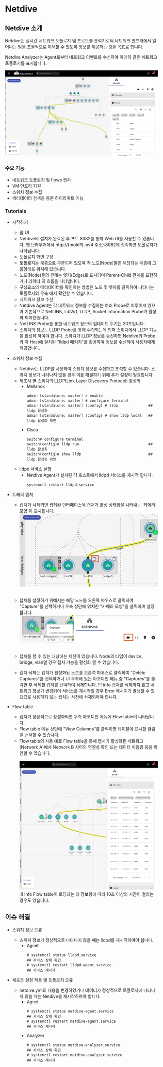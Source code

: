 # Netdive

## Netdive 소개
Netdive는 실시간 네트워크 토폴로지 및 프로토콜 분석기로써 네트워크 인프라에서 일어나는 일을 포괄적으로 이해할 수 있도록 정보를 제공하는 것을 목표로 합니다.

Netdive Analyzer는 Agent로부터 네트워크 이벤트를 수신하여 아래와 같은 네트워크 토폴로지를 표시합니다.

![netdive-ui-main](../../assets/images/netdive-ui-main.png)

### 주요 기능
* 네트워크 토폴로지 및 flows 캡처
* VM 인프라 지원
* 스위치 정보 수집
* 메타데이터 검색을 통한 하이라이트 기능

### Tutorials
  - 시작하기
    - 웹 UI
     - Netdive의 설치가 완료된 후 포트 8082를 통해 Web UI를 사용할 수 있습니다. 웹 브라우저에서 http://{mold의 ipv4 주소}:8082에 접속하면 토폴로지가 나타납니다.
    - 토폴로지 화면 구성
     - 토폴로지는 계층으로 구분되어 있으며 각 노드(Node)들은 해당되는 계층에 그룹형태로 위치해 있습니다.
     - 노드(Node)들의 관계는 엣지(Edge)로 표시되며 Parent-Child 관계를 표현하거나 데이터 의 흐름을 나타냅니다.
     - 구성요소의 메타데이터를 확인하는 방법은 노드 및 엣지를 클릭하여 나타나는 토폴로지의 우측 에서 확인할 수 있습니다.
    - 네트워크 정보 수신
     - Netdive Agent는 각 네트워크 정보를 수집하는 여러 Probe로 이루어져 있으며 기본적으로 NetLINK, LibVirt, LLDP, Socket Information Probe가 활성화 되어있습니다.
     - NetLINK Probe를 통한 네트워크 정보의 업데이트 주기는 30초입니다.
     - 스위치의 정보는 LLDP Probe를 통해 수집되는데 먼저 스위치에서 LLDP 기능을 활성화 하여야 합니다. 스위치가 LLDP 정보를 송신하면 Netdive의 Probe와 각 Host에 설치된 "lldpd 패키지"를 활용하여 정보를 수신하여 사용자에게 제공합니다.

  - 스위치 정보 수집
    - Netdive는 LLDP를 사용하여 스위치 정보를 수집하고 분석할 수 있습니다. 스위치 정보가 나타나지 않을 경우 이를 해결하기 위해 추가 설정이 필요합니다.
    - 제조사 별 스위치의 LLDP(Link Layer Discovery Protocol) 활성화
      - Mellanox
        ~~~
        admin [standalone: master] > enable
        admin [standalone: master] # configure terminal
        admin [standalone: master] (config) # lldp				## lldp 활성화
        admin [standalone: master] (config) # show lldp local	## lldp 활성화 확인
        ~~~      
      - Cisco
        ~~~
        switch# configure terminal
        switch(config)# lldp run								## lldp 활성화
        switch(config)# show lldp								## lldp 활성화 확인
        ~~~
    - lldpd 서비스 실행
      - Netdive Agent가 설치된 각 호스트에서 lldpd 서비스를 재시작 합니다.
        ~~~
        systemctl restart lldpd.service
        ~~~

 - 트래픽 캡처
    - 캡처가 시작되면 캡처된 인터페이스에 캡처가 활성 상태임을 나타내는 '카메라 모양'이 표시됩니다.
       ![netdive-capture-camera](../../assets/images/netdive-capture-camera.png)<br/><br/>
   
    - 캡처를 설정하기 위해서는 해당 노드를 오른쪽 마우스로 클릭하여 "Capture"를 선택하거나 우측 상단에 위치한 "카메라 모양"을 클릭하여 설정합니다.
    ![netdive-capture-mouse-click-button](../../assets/images/netdive-capture.png)
    <br/><br/>

    - 캡처를 할 수 있는 대상에는 제한이 있습니다. Node의 타입이 device, bridge, vlan일 경우 캡처 기능을 활성화 할 수 있습니다.
    - 캡처 삭제는 캡처가 활성화된 노드를 오른쪽 마우스로 클릭하여 "Delete Captures"를 선택하거나 UI 우측에 있는 아코디언 메뉴 중 "Captures"를 클릭한 후 삭제할 캡처를 선택하여 삭제합니다.
    !!! info
        캡처를 삭제하지 않고 네트워크 정보가 변경되어 서비스를 재시작할 경우 Error 메시지가 발생할 수 있으므로 사용하지 않는 캡처는 사전에 삭제되어야 합니다.
   
  - Flow table
    - 캡처가 정상적으로 활성화되면 우측 아코디언 메뉴에 Flow table이 나타납니다.
    - Flow table 메뉴 상단에 "View Columns"를 클릭하면 테이블에 표시할 컬럼을 선택할 수 있습니다.
    - Flow table의 사용 예로 Flow table을 통해 캡처가 활성화된 네트워크(Network A)에서 Network B 사이의 연결성 확인 또는 데이터 이동량 등을 확인할 수 있습니다.<br/><br/>
    ![netdive-flowTable](../../assets/images/netdive-flowTable.png)
    !!! info
        Flow table이 로딩되는 데 정보량에 따라 10초 이상의 시간이 걸리는 경우도 있습니다.

## 이슈 해결
  - 스위치 정보 오류
    - 스위치 정보가 정상적으로 나타나지 않을 때는 lldpd를 재시작하여야 합니다.
      - Agnet
        ~~~
        # systemctl status lldpd.service								      ## 서비스 상태 확인
        # systemctl restart lldpd-agent.service								  ## 서비스 재시작
        ~~~

  - 새로운 설정 적용 및 토폴로지 오류
    - netdive.yml의 내용을 변경하였거나 데이터가 정상적으로 토폴로지에 나타나지 않을 때는 Netdive를 재시작하여야 합니다.
      - Agnet
        ~~~
        # systemctl status netdive-agent.service								## 서비스 상태 확인
        # systemctl restart netdive-agent.service								## 서비스 재시작
        ~~~
      - Analyzer
        ~~~
        # systemctl status netdive-analyzer.service								## 서비스 상태 확인
        # systemctl restart netdive-analyzer.service							## 서비스 재시작
        ~~~

